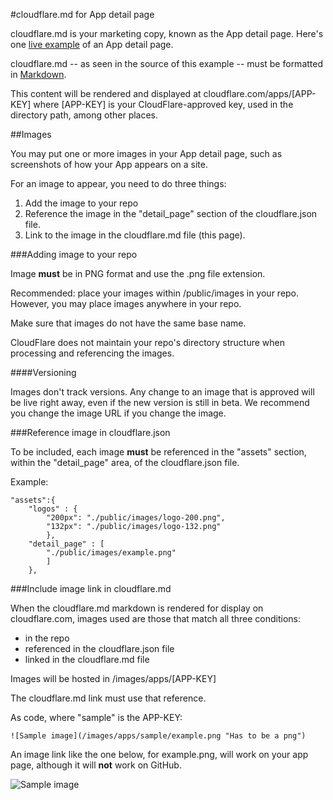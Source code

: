 #cloudflare.md for App detail page

cloudflare.md is your marketing copy, known as the App detail page. Here's one [live example](https://www.cloudflare.com/apps/trumpet) of an App detail page.

cloudflare.md -- as seen in the source of this example -- must be
formatted in [Markdown](http://daringfireball.net/projects/markdown/syntax).

This content will be rendered and displayed at
cloudflare.com/apps/[APP-KEY]
where [APP-KEY] is your CloudFlare-approved key, used in the
directory path, among other places.

##Images

You may put one or more images in your App detail page,
such as screenshots of how your App appears on a site.

For an image to appear, you need to do three things:

 1. Add the image to your repo 
 2. Reference the image in the "detail_page" section of the cloudflare.json file.
 3. Link to the image in the cloudflare.md file (this page).
 
###Adding image to your repo

Image __must__ be in PNG format and use the .png file extension.

Recommended: place your images within /public/images in your repo. However, you may place images anywhere in your repo.

Make sure that images do not have the same base name.

CloudFlare does not maintain your repo's directory structure
when processing and referencing the images.

####Versioning

Images don't track versions. Any change to an image that is
approved will be live right away, even if the new version is
still in beta. We recommend you change the image URL if you
change the image.

###Reference image in cloudflare.json

To be included, each image __must__ be referenced in the "assets"
section, within the "detail_page" area, of the cloudflare.json file.

Example:
    
    "assets":{
        "logos" : {
        	"200px": "./public/images/logo-200.png",
        	"132px": "./public/images/logo-132.png"
            },
        "detail_page" : [
        	"./public/images/example.png"
            ]
        },

###Include image link in cloudflare.md

When the cloudflare.md markdown is rendered for display on
cloudflare.com, images used are those that match all three
conditions:
 * in the repo
 * referenced in the cloudflare.json file
 * linked in the cloudflare.md file

Images will be hosted in /images/apps/[APP-KEY]

The cloudflare.md link must use that reference.

As code, where "sample" is the APP-KEY:

    ![Sample image](/images/apps/sample/example.png "Has to be a png")

An image link like the one below, for example.png, will work on your app page, although it will __not__ work on GitHub.

![Sample image](/images/apps/sample/example.png "Has to be a png")

